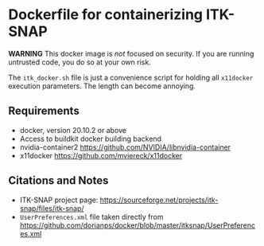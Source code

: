 # Dockerfile for containerizing ITK-SNAP

**WARNING** This docker image is *not* focused on security. If you are running untrusted code, you do so at your own risk.

The `itk_docker.sh` file is just a convenience script for holding all `x11docker` execution parameters. The length can become annoying.

## Requirements

* docker, version 20.10.2 or above
* Access to buildkit docker building backend
* nvidia-container2 <https://github.com/NVIDIA/libnvidia-container>
* x11docker <https://github.com/mviereck/x11docker>

## Citations and Notes

* ITK-SNAP project page: <https://sourceforge.net/projects/itk-snap/files/itk-snap/>
* `UserPreferences.xml` file taken directly from <https://github.com/dorianps/docker/blob/master/itksnap/UserPreferences.xml>
